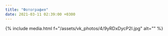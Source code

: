 ```yaml
---
title: "Фотография"
date: 2021-03-11 02:39:00 +0300
---
```



{% include media.html f="/assets/vk_photos/4/9yRDxDycP2I.jpg" alt="" %}
